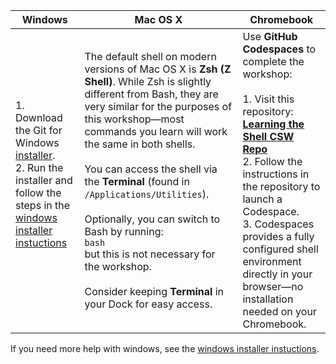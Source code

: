 | **Windows**                                                                                                                                                                                                                                                                                                                                                                                                                                                                                                                                                                                                                                                                                                                                                                       | **Mac OS X**                                                                                                                                                                                                                                                                                                                                                                                                                                                                                                      | **Chromebook**                                                                                                                                                                                                                                                                                                                                                                                    |
| --------------------------------------------------------------------------------------------------------------------------------------------------------------------------------------------------------------------------------------------------------------------------------------------------------------------------------------------------------------------------------------------------------------------------------------------------------------------------------------------------------------------------------------------------------------------------------------------------------------------------------------------------------------------------------------------------------------------------------------------------------------------------------- | ----------------------------------------------------------------------------------------------------------------------------------------------------------------------------------------------------------------------------------------------------------------------------------------------------------------------------------------------------------------------------------------------------------------------------------------------------------------------------------------------------------------- | ------------------------------------------------------------------------------------------------------------------------------------------------------------------------------------------------------------------------------------------------------------------------------------------------------------------------------------------------------------------------------------------------- |
| 1. Download the Git for Windows [installer](https://git-scm.com/download/win).<br>2. Run the installer and follow the steps in the [windows installer instuctions](./unix-shell-install-windows.md)<br>   | The default shell on modern versions of Mac OS X is **Zsh (Z Shell)**. While Zsh is slightly different from Bash, they are very similar for the purposes of this workshop—most commands you learn will work the same in both shells.<br><br>You can access the shell via the **Terminal** (found in `/Applications/Utilities`).<br><br>Optionally, you can switch to Bash by running:<br>`bash`<br>but this is not necessary for the workshop.<br><br>Consider keeping **Terminal** in your Dock for easy access. | Use **GitHub Codespaces** to complete the workshop:<br><br>1. Visit this repository:<br>**[Learning the Shell CSW Repo](https://github.com/rmccrear/learning-the-shell-csw/tree/main)**<br>2. Follow the instructions in the repository to launch a Codespace.<br>3. Codespaces provides a fully configured shell environment directly in your browser—no installation needed on your Chromebook. |

If you need more help with windows, see the [windows installer instuctions](./unix-shell-install-windows.md).
